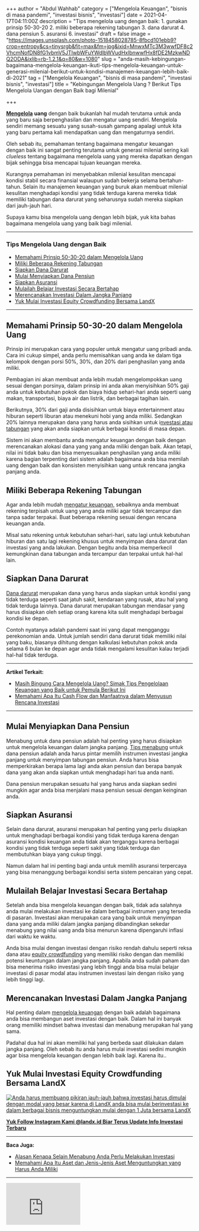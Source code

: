 +++
author = "Abdul Wahhab"
category = ["Mengelola Keuangan", "bisnis di masa pandemi", "investasi bisnis", "investasi"]
date = 2021-04-17T04:11:00Z
description = "Tips mengelola uang dengan baik: 1. gunakan prinsip 50-30-20 2. miliki beberapa rekening tabungan 3. dana darurat 4. dana pensiun 5. asuransi 6. investasi"
draft = false
image = "https://images.unsplash.com/photo-1518458028785-8fbcd101ebb9?crop=entropy&cs=tinysrgb&fit=max&fm=jpg&ixid=MnwxMTc3M3wwfDF8c2VhcmNofDN8fG1vbmV5JTIwbWFuYWdlbWVudHxlbnwwfHx8fDE2MzkwNDQ2ODA&ixlib=rb-1.2.1&q=80&w=1080"
slug = "anda-masih-kebingungan-bagaimana-mengelola-keuangan-ikuti-tips-mengelola-keuangan-untuk-generasi-milenial-berikut-untuk-kondisi-manajemen-keuangan-lebih-baik-di-2021"
tag = ["Mengelola Keuangan", "bisnis di masa pandemi", "investasi bisnis", "investasi"]
title = "Kebingungan Mengelola Uang ? Berikut Tips Mengelola Uangan dengan Baik bagi Milenial"

+++


[**Mengelola**](https://landx.id/) **uang** dengan baik bukanlah hal mudah terutama untuk anda yang baru saja berpenghasilan dan mengatur uang sendiri. Mengelola sendiri memang sesuatu yang susah-susah gampang apalagi untuk kita yang baru pertama kali mendapatkan uang dan mengaturnya sendiri.

Oleh sebab itu, pemahaman tentang bagaimana mengatur keuangan dengan baik ini sangat penting terutama untuk generasi milenial sering kali _clueless_ tentang bagaimana mengelola uang yang mereka dapatkan dengan  bijak sehingga bisa mencapai tujuan keuangan mereka.

Kurangnya pemahaman ini menyebabkan milenial kesulitan mencapai kondisi stabil secara finansial walaupun sudah bekerja selama bertahun-tahun. Selain itu manajemen keuangan yang buruk akan membuat milenial kesulitan menghadapi kondisi yang tidak terduga karena mereka tidak memiliki tabungan dana darurat yang seharusnya sudah mereka siapkan dari jauh-jauh hari.

Supaya kamu bisa mengelola uang dengan lebih bijak, yuk kita bahas bagaimana mengelola uang yang baik bagi milenial.

---

### Tips Mengelola Uang dengan Baik

* [Memahami Prinsip 50-30-20 dalam Mengelola Uang](https://landx.id/blog/anda-masih-kebingungan-bagaimana-mengelola-keuangan-ikuti-tips-mengelola-keuangan-untuk-generasi-milenial-berikut-untuk-kondisi-manajemen-keuangan-lebih-baik-di-2021/#memahami-prinsip-50-30-20-dalam-mengelola-uang)
* [Miliki Beberapa Rekening Tabungan](https://landx.id/blog/anda-masih-kebingungan-bagaimana-mengelola-keuangan-ikuti-tips-mengelola-keuangan-untuk-generasi-milenial-berikut-untuk-kondisi-manajemen-keuangan-lebih-baik-di-2021/#miliki-beberapa-rekening-tabungan)
* [Siapkan Dana Darurat](https://landx.id/blog/anda-masih-kebingungan-bagaimana-mengelola-keuangan-ikuti-tips-mengelola-keuangan-untuk-generasi-milenial-berikut-untuk-kondisi-manajemen-keuangan-lebih-baik-di-2021/#siapkan-dana-darurat)
* [Mulai Menyiapkan Dana Pensiun](https://landx.id/blog/anda-masih-kebingungan-bagaimana-mengelola-keuangan-ikuti-tips-mengelola-keuangan-untuk-generasi-milenial-berikut-untuk-kondisi-manajemen-keuangan-lebih-baik-di-2021/#mulai-menyiapkan-dana-pensiun)
* [Siapkan Asuransi](https://landx.id/blog/anda-masih-kebingungan-bagaimana-mengelola-keuangan-ikuti-tips-mengelola-keuangan-untuk-generasi-milenial-berikut-untuk-kondisi-manajemen-keuangan-lebih-baik-di-2021/#siapkan-asuransi)
* [Mulailah Belajar Investasi Secara Bertahap](https://landx.id/blog/anda-masih-kebingungan-bagaimana-mengelola-keuangan-ikuti-tips-mengelola-keuangan-untuk-generasi-milenial-berikut-untuk-kondisi-manajemen-keuangan-lebih-baik-di-2021/#mulailah-belajar-investasi-secara-bertahap)
* [Merencanakan Investasi Dalam Jangka Panjang](https://landx.id/blog/anda-masih-kebingungan-bagaimana-mengelola-keuangan-ikuti-tips-mengelola-keuangan-untuk-generasi-milenial-berikut-untuk-kondisi-manajemen-keuangan-lebih-baik-di-2021/#merencanakan-investasi-dalam-jangka-panjang)
* [Yuk Mulai Investasi Equity Crowdfunding Bersama LandX](https://landx.id/blog/anda-masih-kebingungan-bagaimana-mengelola-keuangan-ikuti-tips-mengelola-keuangan-untuk-generasi-milenial-berikut-untuk-kondisi-manajemen-keuangan-lebih-baik-di-2021/#yuk-mulai-investasi-equity-crowdfunding-bersama-landx )

---

## Memahami Prinsip 50-30-20 dalam Mengelola Uang

Prinsip ini merupakan cara yang populer untuk mengatur uang pribadi anda. Cara ini cukup simpel, anda perlu memisahkan uang anda ke dalam tiga kelompok dengan porsi 50%, 30%, dan 20% dari penghasilan yang anda miliki.

Pembagian ini akan membuat anda lebih mudah mengelompokkan uang sesuai dengan porsinya, dalam prinsip ini anda akan menyisihkan 50% gaji anda untuk kebutuhan pokok dan biaya hidup sehari-hari anda seperti uang makan, transportasi, biaya air dan listrik, dan berbagai tagihan lain.

Berikutnya, 30% dari gaji anda disisihkan untuk biaya entertainment atau hiburan seperti liburan atau menekuni hobi yang anda miliki. Sedangkan 20% lainnya merupakan dana yang harus anda sisihkan untuk i[nvestasi atau tabungan](https://landx.id/) yang akan anda siapkan untuk berbagai kondisi di masa depan.

Sistem ini akan membantu anda mengatur keuangan dengan baik dengan merencanakan alokasi dana yang yang anda miliki dengan baik. Akan tetapi, nilai ini tidak baku dan bisa menyesuaikan penghasilan yang anda miliki karena bagian terpenting dari sistem adalah bagaimana anda bisa memilah uang dengan baik dan konsisten menyisihkan uang untuk rencana jangka panjang anda.

## Miliki Beberapa Rekening Tabungan

Agar anda lebih mudah [mengatur keuangan](https://landx.id/), sebaiknya anda membuat rekening terpisah untuk uang yang anda miliki agar tidak tercampur dan tanpa sadar terpakai. Buat beberapa rekening sesuai dengan rencana keuangan anda.

Misal satu rekening untuk kebutuhan sehari-hari, satu lagi untuk kebutuhan hiburan dan satu lagi rekening khusus untuk menyimpan dana darurat dan investasi yang anda lakukan. Dengan begitu anda bisa memperkecil kemungkinan dana tabungan anda tercampur dan terpakai untuk hal-hal lain.

## Siapkan Dana Darurat

[Dana darurat](https://landx.id/) merupakan dana yang harus anda siapkan untuk kondisi yang tidak terduga seperti saat jatuh sakit, kendaraan yang rusak, atau hal yang tidak terduga lainnya. Dana darurat merupakan tabungan mendasar yang harus disiapkan oleh setiap orang karena kita sulit menghadapi berbagai kondisi ke depan.

Contoh nyatanya adalah pandemi saat ini yang dapat mengganggu perekonomian anda. Untuk jumlah sendiri dana darurat tidak memiliki nilai yang baku, biasanya dihitung dengan kalkulasi kebutuhan pokok anda selama 6 bulan ke depan agar anda tidak mengalami kesulitan kalau terjadi hal-hal tidak terduga.

---

**Artikel Terkait:**

* [Masih Bingung Cara Mengelola Uang? Simak Tips Pengelolaan Keuangan yang Baik untuk Pemula Berikut Ini](https://landx.id/blog/pengelolaan-keuangan-yang-baik/)
* [Memahami Apa Itu Cash Flow dan Manfaatnya dalam Menyusun Rencana Investasi](https://landx.id/blog/cashflow-adalah/)

---

## Mulai Menyiapkan Dana Pensiun

Menabung untuk dana pensiun adalah hal penting yang harus disiapkan untuk mengelola keuangan dalam jangka panjang. [Tips menabung](https://landx.id/) untuk dana pensiun adalah anda harus pintar memilih instrumen investasi jangka panjang untuk menyimpan tabungan pensiun. Anda harus bisa memperkirakan berapa lama lagi anda akan pensiun dan berapa banyak dana yang akan anda siapkan untuk menghadapi hari tua anda nanti.

Dana pensiun merupakan sesuatu hal yang harus anda siapkan sedini mungkin agar anda bisa menjalani masa pensiun sesuai dengan keinginan anda.

## Siapkan Asuransi

Selain dana darurat, asuransi merupakan hal penting yang perlu disiapkan untuk menghadapi berbagai kondisi yang tidak terduga karena dengan asuransi kondisi keuangan anda tidak akan terganggu karena berbagai kondisi yang tidak terduga seperti sakit yang tidak terduga dan membutuhkan biaya yang cukup tinggi.

Namun dalam hal ini  penting bagi anda untuk memilih asuransi terpercaya yang bisa menanggung berbagai kondisi serta sistem pencairan yang cepat.

## Mulailah Belajar Investasi Secara Bertahap

Setelah anda bisa mengelola keuangan dengan baik, tidak ada salahnya anda mulai melakukan investasi ke dalam berbagai instrumen yang tersedia di pasaran. Investasi akan merupakan cara yang baik untuk menyimpan dana yang anda miliki dalam jangka panjang dibandingkan sekedar menabung yang nilai uang anda bisa menurun karena dipengaruhi inflasi dari waktu ke waktu.

Anda bisa mulai dengan investasi dengan risiko rendah dahulu seperti reksa dana atau [equity crowdfunding](https://landx.id/) yang memiliki risiko dengan dan memiliki potensi keuntungan dalam jangka panjang. Apabila anda sudah paham dan bisa menerima risiko investasi yang lebih tinggi anda bisa mulai belajar investasi di pasar modal atau instrumen investasi lain dengan risiko yang lebih tinggi lagi.

## Merencanakan Investasi Dalam Jangka Panjang

Hal penting dalam [mengelola keuangan](https://landx.id/) dengan baik adalah bagaimana anda bisa membangun aset investasi dengan baik. Dalam hal ini banyak orang memiliki mindset bahwa investasi dan menabung merupakan hal yang sama.

Padahal dua hal ini akan memiliki hal yang berbeda saat dilakukan dalam jangka panjang. Oleh sebab itu anda harus mulai investasi sedini mungkin agar bisa mengelola keuangan dengan lebih baik lagi. Karena itu..

## Yuk Mulai Investasi Equity Crowdfunding Bersama LandX

[![Anda harus membuang pikiran jauh-jauh bahwa investasi harus dimulai dengan modal yang besar karena di LandX anda bisa mulai berinvestasi ke dalam berbagai bisnis menguntungkan mulai dengan 1 Juta bersama LandX](https://accountgram-production.sfo2.cdn.digitaloceanspaces.com/landx_ghost/2021/10/Equity-Crowdfunding-di-Indonesia-1--1.png)](http://landx.id/)

[**Yuk Follow Instagram Kami @landx.id Biar Terus Update Info Investasi Terbaru**](https://www.instagram.com/landx.id/?utm_medium=copy_link)

---

**Baca Juga:**

* [Alasan Kenapa Selain Menabung Anda Perlu Melakukan Investasi](https://landx.id/blog/pentingnya-menabung-dan-investasi/)
* [Memahami Apa Itu Aset dan Jenis-Jenis Aset Menguntungkan yang Harus Anda Miliki](https://landx.id/blog/aset-adalah-memahami-jenis-jenis-dan-apa-itu-aset/)

---

<iframe width="200" height="113" src="https://www.youtube.com/embed/-qwzBBnxLXU?feature=oembed" frameborder="0" allow="accelerometer; autoplay; clipboard-write; encrypted-media; gyroscope; picture-in-picture" allowfullscreen></iframe>



